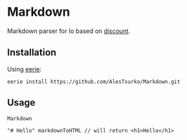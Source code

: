# Markdown

Markdown parser for Io based on [discount](https://github.com/Orc/discount).

## Installation

Using [eerie](https://github.com/AlesTsurko/eerie):

```
eerie install https://github.com/AlesTsurko/Markdown.git
```

## Usage

```Io
Markdown

"# Hello" markdownToHTML // will return <h1>Hello</h1>
```
